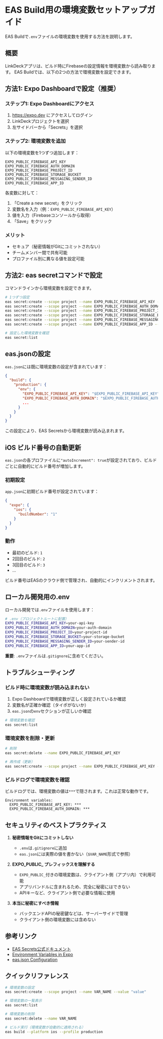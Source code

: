 # EAS Build用の環境変数セットアップガイド

EAS Buildで`.env`ファイルの環境変数を使用する方法を説明します。

## 概要

LinkDeckアプリは、ビルド時にFirebaseの設定情報を環境変数から読み取ります。
EAS Buildでは、以下の2つの方法で環境変数を設定できます。

## 方法1: Expo Dashboardで設定（推奨）

### ステップ1: Expo Dashboardにアクセス

1. https://expo.dev にアクセスしてログイン
2. LinkDeckプロジェクトを選択
3. 左サイドバーから「Secrets」を選択

### ステップ2: 環境変数を追加

以下の環境変数を1つずつ追加します：

```
EXPO_PUBLIC_FIREBASE_API_KEY
EXPO_PUBLIC_FIREBASE_AUTH_DOMAIN
EXPO_PUBLIC_FIREBASE_PROJECT_ID
EXPO_PUBLIC_FIREBASE_STORAGE_BUCKET
EXPO_PUBLIC_FIREBASE_MESSAGING_SENDER_ID
EXPO_PUBLIC_FIREBASE_APP_ID
```

各変数に対して：
1. 「Create a new secret」をクリック
2. 変数名を入力（例：`EXPO_PUBLIC_FIREBASE_API_KEY`）
3. 値を入力（Firebaseコンソールから取得）
4. 「Save」をクリック

### メリット
- セキュア（秘密情報がGitにコミットされない）
- チームメンバー間で共有可能
- プロファイル別に異なる値を設定可能

## 方法2: eas secretコマンドで設定

コマンドラインから環境変数を設定できます。

```bash
# 1つずつ設定
eas secret:create --scope project --name EXPO_PUBLIC_FIREBASE_API_KEY --value "your-api-key"
eas secret:create --scope project --name EXPO_PUBLIC_FIREBASE_AUTH_DOMAIN --value "your-auth-domain"
eas secret:create --scope project --name EXPO_PUBLIC_FIREBASE_PROJECT_ID --value "your-project-id"
eas secret:create --scope project --name EXPO_PUBLIC_FIREBASE_STORAGE_BUCKET --value "your-storage-bucket"
eas secret:create --scope project --name EXPO_PUBLIC_FIREBASE_MESSAGING_SENDER_ID --value "your-sender-id"
eas secret:create --scope project --name EXPO_PUBLIC_FIREBASE_APP_ID --value "your-app-id"

# 設定した環境変数を確認
eas secret:list
```

## eas.jsonの設定

`eas.json`には既に環境変数の設定が含まれています：

```json
{
  "build": {
    "production": {
      "env": {
        "EXPO_PUBLIC_FIREBASE_API_KEY": "$EXPO_PUBLIC_FIREBASE_API_KEY",
        "EXPO_PUBLIC_FIREBASE_AUTH_DOMAIN": "$EXPO_PUBLIC_FIREBASE_AUTH_DOMAIN",
        ...
      }
    }
  }
}
```

この設定により、EAS Secretsから環境変数が読み込まれます。

## iOS ビルド番号の自動更新

`eas.json`の各プロファイルに`"autoIncrement": true`が設定されており、ビルドごとに自動的にビルド番号が増加します。

### 初期設定

`app.json`に初期ビルド番号が設定されています：

```json
{
  "expo": {
    "ios": {
      "buildNumber": "1"
    }
  }
}
```

### 動作

- 最初のビルド: `1`
- 2回目のビルド: `2`
- 3回目のビルド: `3`
- ...

ビルド番号はEASのクラウド側で管理され、自動的にインクリメントされます。

## ローカル開発用の.env

ローカル開発では`.env`ファイルを使用します：

```bash
# .env（プロジェクトルートに配置）
EXPO_PUBLIC_FIREBASE_API_KEY=your-api-key
EXPO_PUBLIC_FIREBASE_AUTH_DOMAIN=your-auth-domain
EXPO_PUBLIC_FIREBASE_PROJECT_ID=your-project-id
EXPO_PUBLIC_FIREBASE_STORAGE_BUCKET=your-storage-bucket
EXPO_PUBLIC_FIREBASE_MESSAGING_SENDER_ID=your-sender-id
EXPO_PUBLIC_FIREBASE_APP_ID=your-app-id
```

**重要**: `.env`ファイルは`.gitignore`に含めてください。

## トラブルシューティング

### ビルド時に環境変数が読み込まれない

1. Expo Dashboardで環境変数が正しく設定されているか確認
2. 変数名が正確か確認（タイポがないか）
3. `eas.json`の`env`セクションが正しいか確認

```bash
# 環境変数を確認
eas secret:list
```

### 環境変数を削除・更新

```bash
# 削除
eas secret:delete --name EXPO_PUBLIC_FIREBASE_API_KEY

# 再作成（更新）
eas secret:create --scope project --name EXPO_PUBLIC_FIREBASE_API_KEY --value "new-value"
```

### ビルドログで環境変数を確認

ビルドログでは、環境変数の値は`***`で隠されます。これは正常な動作です。

```
Environment variables:
  EXPO_PUBLIC_FIREBASE_API_KEY: ***
  EXPO_PUBLIC_FIREBASE_AUTH_DOMAIN: ***
```

## セキュリティのベストプラクティス

1. **秘密情報をGitにコミットしない**
   - `.env`は`.gitignore`に追加
   - `eas.json`には実際の値を書かない（`$VAR_NAME`形式で参照）

2. **EXPO_PUBLIC_ プレフィックスを理解する**
   - `EXPO_PUBLIC_`付きの環境変数は、クライアント側（アプリ内）で利用可能
   - アプリバンドルに含まれるため、完全に秘密にはできない
   - APIキーなど、クライアント側で必要な情報に使用

3. **本当に秘密にすべき情報**
   - バックエンドAPIの秘密鍵などは、サーバーサイドで管理
   - クライアント側の環境変数には含めない

## 参考リンク

- [EAS Secrets公式ドキュメント](https://docs.expo.dev/build-reference/variables/)
- [Environment Variables in Expo](https://docs.expo.dev/guides/environment-variables/)
- [eas.json Configuration](https://docs.expo.dev/build/eas-json/)

## クイックリファレンス

```bash
# 環境変数の設定
eas secret:create --scope project --name VAR_NAME --value "value"

# 環境変数の一覧表示
eas secret:list

# 環境変数の削除
eas secret:delete --name VAR_NAME

# ビルド実行（環境変数が自動的に適用される）
eas build --platform ios --profile production
```
